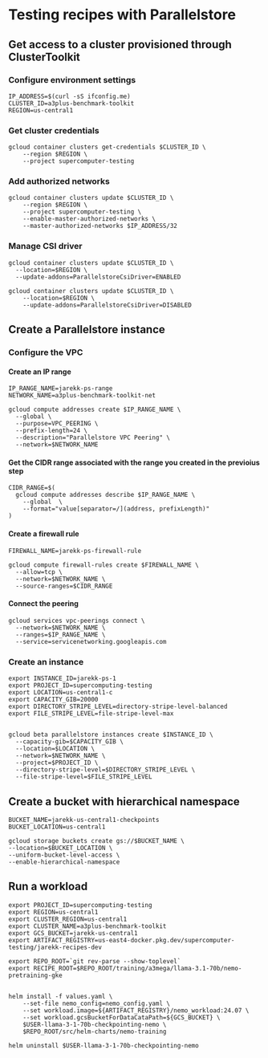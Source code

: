 # Testing recipes with Parallelstore

## Get access to a cluster provisioned through ClusterToolkit

### Configure environment settings

```
IP_ADDRESS=$(curl -sS ifconfig.me)
CLUSTER_ID=a3plus-benchmark-toolkit
REGION=us-central1
```

### Get cluster credentials

```
gcloud container clusters get-credentials $CLUSTER_ID \
    --region $REGION \
    --project supercomputer-testing
```

### Add authorized networks

```
gcloud container clusters update $CLUSTER_ID \
    --region $REGION \
    --project supercomputer-testing \
    --enable-master-authorized-networks \
    --master-authorized-networks $IP_ADDRESS/32

```

### Manage CSI driver

```
gcloud container clusters update $CLUSTER_ID \
  --location=$REGION \
  --update-addons=ParallelstoreCsiDriver=ENABLED
```

```
gcloud container clusters update $CLUSTER_ID \
    --location=$REGION \
    --update-addons=ParallelstoreCsiDriver=DISABLED
```

## Create a Parallelstore instance

### Configure the VPC

#### Create an IP range

```
IP_RANGE_NAME=jarekk-ps-range
NETWORK_NAME=a3plus-benchmark-toolkit-net

gcloud compute addresses create $IP_RANGE_NAME \
  --global \
  --purpose=VPC_PEERING \
  --prefix-length=24 \
  --description="Parallelstore VPC Peering" \
  --network=$NETWORK_NAME
```

#### Get the CIDR range associated with the range you created in the previoius step

```
CIDR_RANGE=$(
  gcloud compute addresses describe $IP_RANGE_NAME \
    --global  \
    --format="value[separator=/](address, prefixLength)"
)
```

#### Create a firewall rule

```
FIREWALL_NAME=jarekk-ps-firewall-rule

gcloud compute firewall-rules create $FIREWALL_NAME \
  --allow=tcp \
  --network=$NETWORK_NAME \
  --source-ranges=$CIDR_RANGE
```

#### Connect the peering

```
gcloud services vpc-peerings connect \
  --network=$NETWORK_NAME \
  --ranges=$IP_RANGE_NAME \
  --service=servicenetworking.googleapis.com
```

### Create an instance

```
export INSTANCE_ID=jarekk-ps-1
export PROJECT_ID=supercomputing-testing
export LOCATION=us-central1-c
export CAPACITY_GIB=20000
export DIRECTORY_STRIPE_LEVEL=directory-stripe-level-balanced
export FILE_STRIPE_LEVEL=file-stripe-level-max


gcloud beta parallelstore instances create $INSTANCE_ID \
  --capacity-gib=$CAPACITY_GIB \
  --location=$LOCATION \
  --network=$NETWORK_NAME \
  --project=$PROJECT_ID \
  --directory-stripe-level=$DIRECTORY_STRIPE_LEVEL \
  --file-stripe-level=$FILE_STRIPE_LEVEL
```


## Create a bucket with hierarchical namespace

```
BUCKET_NAME=jarekk-us-central1-checkpoints
BUCKET_LOCATION=us-central1

gcloud storage buckets create gs://$BUCKET_NAME \
--location=$BUCKET_LOCATION \
--uniform-bucket-level-access \
--enable-hierarchical-namespace
```

## Run a workload

```
export PROJECT_ID=supercomputing-testing
export REGION=us-central1
export CLUSTER_REGION=us-central1
export CLUSTER_NAME=a3plus-benchmark-toolkit
export GCS_BUCKET=jarekk-us-central1
export ARTIFACT_REGISTRY=us-east4-docker.pkg.dev/supercomputer-testing/jarekk-recipes-dev

export REPO_ROOT=`git rev-parse --show-toplevel`
export RECIPE_ROOT=$REPO_ROOT/training/a3mega/llama-3.1-70b/nemo-pretraining-gke


```


```
helm install -f values.yaml \
    --set-file nemo_config=nemo_config.yaml \
    --set workload.image=${ARTIFACT_REGISTRY}/nemo_workload:24.07 \
    --set workload.gcsBucketForDataCataPath=${GCS_BUCKET} \
    $USER-llama-3-1-70b-checkpointing-nemo \
    $REPO_ROOT/src/helm-charts/nemo-training
```

```
helm uninstall $USER-llama-3-1-70b-checkpointing-nemo 
```
